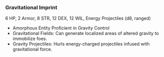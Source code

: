 ### Gravitational Imprint

6 HP, 2 Armor, 8 STR, 12 DEX, 12 WIL, Energy Projectiles (d8, ranged)

- Amorphous Entity Proficient in Gravity Control
- Gravitational Fields: Can generate localized areas of altered gravity to immobilize foes.
- Gravity Projectiles: Hurls energy-charged projectiles infused with gravitational force.

